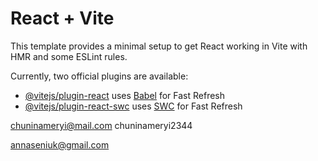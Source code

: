 # React + Vite

This template provides a minimal setup to get React working in Vite with HMR and
some ESLint rules.

Currently, two official plugins are available:

- [@vitejs/plugin-react](https://github.com/vitejs/vite-plugin-react/blob/main/packages/plugin-react/README.md)
  uses [Babel](https://babeljs.io/) for Fast Refresh
- [@vitejs/plugin-react-swc](https://github.com/vitejs/vite-plugin-react-swc)
  uses [SWC](https://swc.rs/) for Fast Refresh

<!-- 1. обробити помилку при реєстрації chuninamaria@mail.com  chuninamariawe@mail.com chuninamariawe2@mail.com chuninamariawe23@mail.com  alina4@gmmail.co  alina4@gmail.co  alina446@gmmail.co-->

chuninameryi@mail.com chuninameryi2344

annaseniuk@gmail.com

